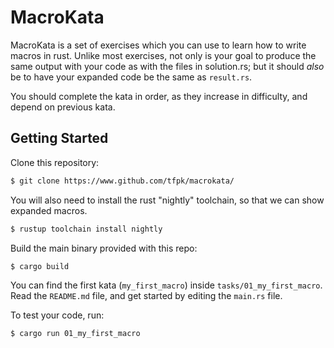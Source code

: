 # MacroKata

MacroKata is a set of exercises which you can use to learn how
to write macros in rust. Unlike most exercises, not only is your goal
to produce the same output with your code as with the files
in solution.rs; but it should *also* be to have your expanded code be the same
as `result.rs`.

You should complete the kata in order, as they increase in
difficulty, and depend on previous kata. 

## Getting Started

Clone this repository:

``` sh
$ git clone https://www.github.com/tfpk/macrokata/
```

You will also need to install the rust "nightly" toolchain, so that we can show
expanded macros.

``` sh
$ rustup toolchain install nightly
```

Build the main binary provided with this repo:

``` sh
$ cargo build
```

You can find the first kata (`my_first_macro`) inside `tasks/01_my_first_macro`.
Read the `README.md` file, and get started by editing the `main.rs` file.

To test your code, run:

``` sh
$ cargo run 01_my_first_macro
```
